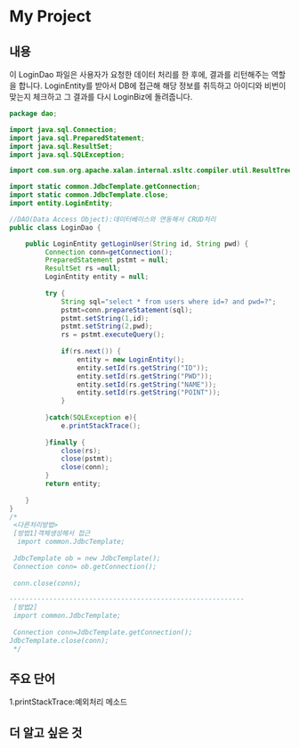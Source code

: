 My Project
=====================
내용 
---------------------------
이 LoginDao 파일은 사용자가 요청한 데이터 처리를 한 후에, 결과를 리턴해주는 역할을 합니다.
LoginEntity를 받아서 DB에 접근해 해당 정보를 취득하고 아이디와 비번이 맞는지 체크하고 그 결과를 다시 LoginBiz에 돌려줍니다.

~~~java
package dao;

import java.sql.Connection;
import java.sql.PreparedStatement;
import java.sql.ResultSet;
import java.sql.SQLException;

import com.sun.org.apache.xalan.internal.xsltc.compiler.util.ResultTreeType;

import static common.JdbcTemplate.getConnection;
import static common.JdbcTemplate.close;
import entity.LoginEntity;

//DAO(Data Access Object):데이터베이스와 연동해서 CRUD처리
public class LoginDao {

	public LoginEntity getLoginUser(String id, String pwd) {
		 Connection conn=getConnection();
		 PreparedStatement pstmt = null;
		 ResultSet rs =null;
		 LoginEntity entity = null;
		 
		 try {
			 String sql="select * from users where id=? and pwd=?";
			 pstmt=conn.prepareStatement(sql);
			 pstmt.setString(1,id);
			 pstmt.setString(2,pwd);
			 rs = pstmt.executeQuery();
			 
			 if(rs.next()) {
				 entity = new LoginEntity();
				 entity.setId(rs.getString("ID"));
				 entity.setId(rs.getString("PWD"));
				 entity.setId(rs.getString("NAME"));
				 entity.setId(rs.getString("POINT"));
			 }
			 
		 }catch(SQLException e){
			 e.printStackTrace();
			 
		 }finally {
			 close(rs);
			 close(pstmt);
			 close(conn);
		 }
		 return entity;
		
	}
}
/*
 <다른처리방법>
 [방법1]객체생성해서 접근
  import common.JdbcTemplate;
 
 JdbcTemplate ob = new JdbcTemplate();
 Connection conn= ob.getConnection();
 
 conn.close(conn);

----------------------------------------------------------- 
 [방법2]
 import common.JdbcTemplate;
 
 Connection conn=JdbcTemplate.getConnection();
JdbcTemplate.close(conn); 
 */
 ~~~
 
 
 주요 단어
---------------------------------------------------
1.printStackTrace:예외처리 메소드


더 알고 싶은 것
------------------------------------------------------

